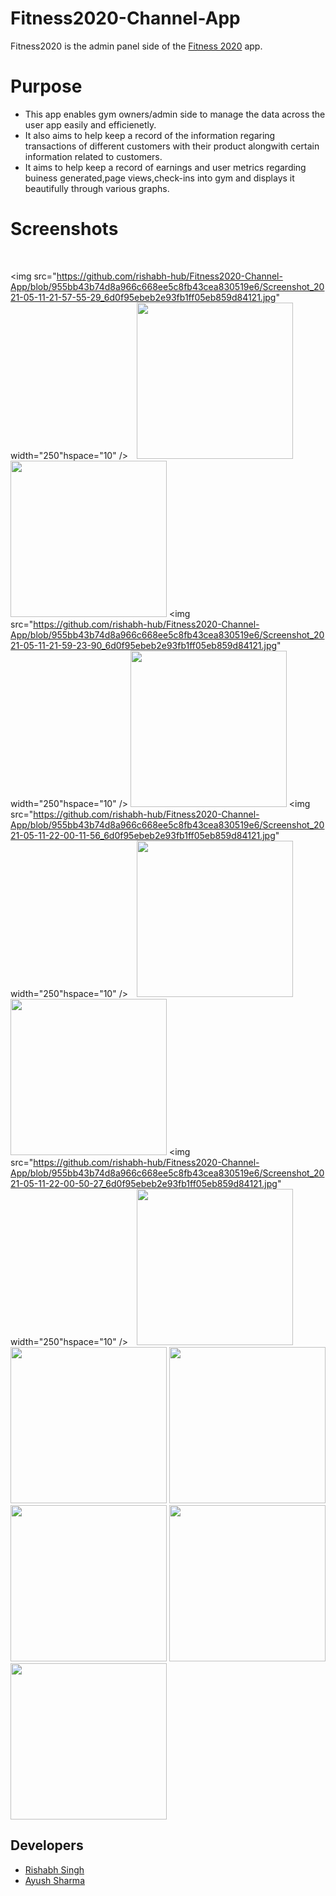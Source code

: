 # Fitness2020-Channel-App

Fitness2020 is the admin panel side of the [Fitness 2020](https://github.com/rishabh-hub/Fitness2020) app.

# Purpose
* This app enables gym owners/admin side to manage the data across the user app easily and efficienetly.
* It also aims to help keep a record of the information regaring transactions of different customers with their product alongwith certain information related to customers.
* It aims to help keep a record of earnings and user metrics regarding buiness generated,page views,check-ins into gym and displays it beautifully through various graphs.

# Screenshots
<br />

  <p float="left">
  
  <img src="https://github.com/rishabh-hub/Fitness2020-Channel-App/blob/955bb43b74d8a966c668ee5c8fb43cea830519e6/Screenshot_2021-05-11-21-57-55-29_6d0f95ebeb2e93fb1ff05eb859d84121.jpg" width="250"hspace="10"  />
  <img src="https://github.com/rishabh-hub/Fitness2020-Channel-App/blob/955bb43b74d8a966c668ee5c8fb43cea830519e6/Screenshot_2021-05-11-21-58-12-87.jpg" width="250" hspace="10" />
  <img src="https://github.com/rishabh-hub/Fitness2020-Channel-App/blob/955bb43b74d8a966c668ee5c8fb43cea830519e6/Screenshot_2021-05-11-21-58-33-87_6d0f95ebeb2e93fb1ff05eb859d84121.jpg" width="250" /> 
  <img src="https://github.com/rishabh-hub/Fitness2020-Channel-App/blob/955bb43b74d8a966c668ee5c8fb43cea830519e6/Screenshot_2021-05-11-21-59-23-90_6d0f95ebeb2e93fb1ff05eb859d84121.jpg" width="250"hspace="10"  />
    <img src="https://github.com/rishabh-hub/Fitness2020-Channel-App/blob/955bb43b74d8a966c668ee5c8fb43cea830519e6/Screenshot_2021-05-11-21-59-39-46_6d0f95ebeb2e93fb1ff05eb859d84121.jpg" width="250" /> 
  <img src="https://github.com/rishabh-hub/Fitness2020-Channel-App/blob/955bb43b74d8a966c668ee5c8fb43cea830519e6/Screenshot_2021-05-11-22-00-11-56_6d0f95ebeb2e93fb1ff05eb859d84121.jpg" width="250"hspace="10"  />
  <img src="https://github.com/rishabh-hub/Fitness2020-Channel-App/blob/955bb43b74d8a966c668ee5c8fb43cea830519e6/Screenshot_2021-05-11-22-00-20-65.jpg" width="250" hspace="10" />
  <img src="https://github.com/rishabh-hub/Fitness2020-Channel-App/blob/955bb43b74d8a966c668ee5c8fb43cea830519e6/Screenshot_2021-05-11-22-00-32-39_6d0f95ebeb2e93fb1ff05eb859d84121.jpg" width="250" /> 
  <img src="https://github.com/rishabh-hub/Fitness2020-Channel-App/blob/955bb43b74d8a966c668ee5c8fb43cea830519e6/Screenshot_2021-05-11-22-00-50-27_6d0f95ebeb2e93fb1ff05eb859d84121.jpg" width="250"hspace="10"  />
  <img src="https://github.com/rishabh-hub/Fitness2020-Channel-App/blob/955bb43b74d8a966c668ee5c8fb43cea830519e6/Screenshot_2021-05-11-22-01-36-34.jpg" width="250" hspace="10" />
  <img src="https://github.com/rishabh-hub/Fitness2020-Channel-App/blob/955bb43b74d8a966c668ee5c8fb43cea830519e6/Screenshot_2021-05-11-22-02-00-88.jpg" width="250" /> 
  <img src="https://github.com/rishabh-hub/Fitness2020-Channel-App/blob/955bb43b74d8a966c668ee5c8fb43cea830519e6/Screenshot_2021-05-11-22-02-07-76_6d0f95ebeb2e93fb1ff05eb859d84121.jpg" width="250" /> 
  <img src="https://github.com/rishabh-hub/Fitness2020-Channel-App/blob/955bb43b74d8a966c668ee5c8fb43cea830519e6/Screenshot_2021-05-11-22-02-41-04.jpg" width="250" /> 
  <img src="https://github.com/rishabh-hub/Fitness2020-Channel-App/blob/955bb43b74d8a966c668ee5c8fb43cea830519e6/Screenshot_2021-05-11-22-02-20-89_6d0f95ebeb2e93fb1ff05eb859d84121.jpg" width="250" /> 
  <img src="https://github.com/rishabh-hub/Fitness2020-Channel-App/blob/955bb43b74d8a966c668ee5c8fb43cea830519e6/Screenshot_2021-05-11-22-03-01-90_6d0f95ebeb2e93fb1ff05eb859d84121.jpg" width="250" /> 


</p>

## Developers
* [Rishabh Singh](https://github.com/rishabh-hub)
* [Ayush Sharma](https://github.com/ayush-sharma2601)
